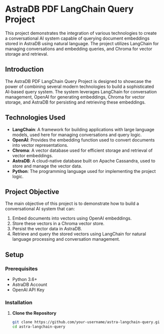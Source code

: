 # AstraDB PDF LangChain Query Project

This project demonstrates the integration of various technologies to create a conversational AI system capable of querying document embeddings stored in AstraDB using natural language. The project utilizes LangChain for managing conversations and embedding queries, and Chroma for vector storage and retrieval.



## Introduction

The AstraDB PDF LangChain Query Project is designed to showcase the power of combining several modern technologies to build a sophisticated AI-based query system. The system leverages LangChain for conversation management, OpenAI for generating embeddings, Chroma for vector storage, and AstraDB for persisting and retrieving these embeddings.

## Technologies Used

- **LangChain**: A framework for building applications with large language models, used here for managing conversations and query logic.
- **OpenAI**: Provides the embedding function used to convert documents into vector representations.
- **Chroma**: A vector database used for efficient storage and retrieval of vector embeddings.
- **AstraDB**: A cloud-native database built on Apache Cassandra, used to store and manage the vector data.
- **Python**: The programming language used for implementing the project logic.

## Project Objective

The main objective of this project is to demonstrate how to build a conversational AI system that can:
1. Embed documents into vectors using OpenAI embeddings.
2. Store these vectors in a Chroma vector store.
3. Persist the vector data in AstraDB.
4. Retrieve and query the stored vectors using LangChain for natural language processing and conversation management.

## Setup

### Prerequisites

- Python 3.6+
- AstraDB Account
- OpenAI API Key

### Installation

1. **Clone the Repository**

   ```bash
   git clone https://github.com/your-username/astra-langchain-query.git
   cd astra-langchain-query
